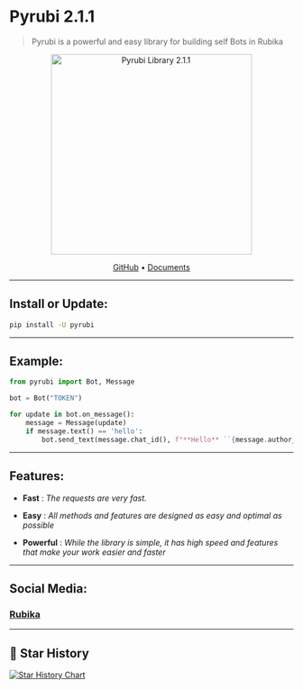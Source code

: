 <h1>Pyrubi 2.1.1</h1>

> Pyrubi is a powerful and easy library for building self Bots in Rubika

<p align='center'>
    <img src='https://iili.io/HIjPRS9.jpg' alt='Pyrubi Library 2.1.1' width='356' class="image">
</p>

<p align='center'>
    <a href='https://github.com/AliGanji1/pyrubi'>GitHub</a>
    •
    <a href='https://rubika.ir/pyrubika'>Documents</a>
</p>

<hr>

## Install or Update:

``` bash
pip install -U pyrubi
```

<hr>

## Example:

``` python
from pyrubi import Bot, Message

bot = Bot("TOKEN")

for update in bot.on_message():
    message = Message(update)
    if message.text() == 'hello':
        bot.send_text(message.chat_id(), f"**Hello** ``{message.author_title()}`` ! __This is a__ --test-- ~~message from~~ @@Pyrubi Library@@(https://example.com).", message.message_id())
```

<hr>

## Features:
    
- **Fast** : *The requests are very fast.*

- **Easy** : *All methods and features are designed as easy and optimal as possible*

- **Powerful** : *While the library is simple, it has high speed and features that make your work easier and faster*


<hr>

## Social Media:
### <a href='https://github.com/AliGanji1/pyrubi'>Rubika</a>

<hr>

## 🌟 Star History

[![Star History Chart](https://api.star-history.com/svg?repos=AliGanji1/Pyrubi&type=Date)](https://star-history.com/#AliGanji1/Pyrubi&Date)
